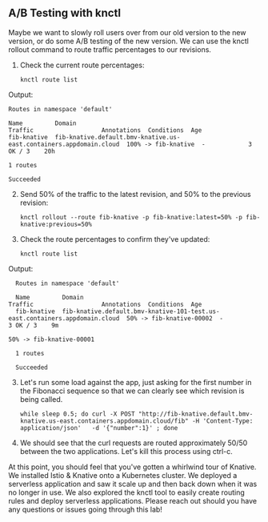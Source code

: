 ## A/B Testing with knctl

Maybe we want to slowly roll users over from our old version to the new version, or do some A/B testing of the new version. We can use the knctl rollout command to route traffic percentages to our revisions.

1. Check the current route percentages:

	```
	knctl route list
	```

  Output:
  ```
  Routes in namespace 'default'

  Name         Domain                                                              Traffic                   Annotations  Conditions  Age  
  fib-knative  fib-knative.default.bmv-knative.us-east.containers.appdomain.cloud  100% -> fib-knative  -            3 OK / 3    20h  

  1 routes

  Succeeded
  ```

2. Send 50% of the traffic to the latest revision, and 50% to the previous revision:

	```
	knctl rollout --route fib-knative -p fib-knative:latest=50% -p fib-knative:previous=50%
	```

3. Check the route percentages to confirm they've updated:

	```
	knctl route list
	```

  Output:
  ```
	Routes in namespace 'default'

	Name         Domain                                                                       Traffic                   Annotations  Conditions  Age  
	fib-knative  fib-knative.default.bmv-knative-101-test.us-east.containers.appdomain.cloud  50% -> fib-knative-00002  -            3 OK / 3    9m  
	                                                                                          50% -> fib-knative-00001                             

	1 routes

	Succeeded
```

3. Let's run some load against the app, just asking for the first number in the Fibonacci sequence so that we can clearly see which revision is being called.

	```
	while sleep 0.5; do curl -X POST "http://fib-knative.default.bmv-knative.us-east.containers.appdomain.cloud/fib" -H 'Content-Type: application/json'   -d '{"number":1}' ; done
	```

4. We should see that the curl requests are routed approximately 50/50 between the two applications. Let's kill this process using ctrl-c.


At this point, you should feel that you've gotten a whirlwind tour of Knative. We installed Istio & Knative onto a Kubernetes cluster. We deployed a serverless application and saw it scale up and then back down when it was no longer in use. We also explored the knctl tool to easily create routing rules and deploy serverless applications. Please reach out should you have any questions or issues going through this lab!
